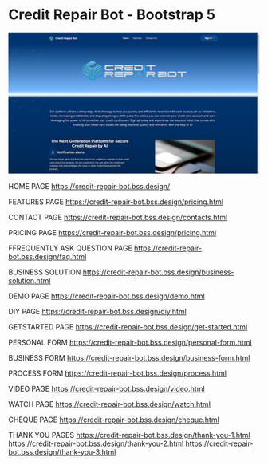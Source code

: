 # Credit Repair Bot - Bootstrap 5

![alt text](https://github.com/HashJProgramming/Credit-Repair-Bot/raw/master/screenshot.png)

HOME PAGE
https://credit-repair-bot.bss.design/

FEATURES PAGE
https://credit-repair-bot.bss.design/pricing.html

CONTACT PAGE
https://credit-repair-bot.bss.design/contacts.html

PRICING PAGE
https://credit-repair-bot.bss.design/pricing.html

FFREQUENTLY ASK QUESTION PAGE
https://credit-repair-bot.bss.design/faq.html

BUSINESS SOLUTION
https://credit-repair-bot.bss.design/business-solution.html

DEMO PAGE
https://credit-repair-bot.bss.design/demo.html

DIY PAGE
https://credit-repair-bot.bss.design/diy.html

GETSTARTED PAGE
https://credit-repair-bot.bss.design/get-started.html

PERSONAL FORM
https://credit-repair-bot.bss.design/personal-form.html

BUSINESS FORM
https://credit-repair-bot.bss.design/business-form.html

PROCESS FORM
https://credit-repair-bot.bss.design/process.html

VIDEO PAGE
https://credit-repair-bot.bss.design/video.html

WATCH PAGE
https://credit-repair-bot.bss.design/watch.html

CHEQUE PAGE
https://credit-repair-bot.bss.design/cheque.html

THANK YOU PAGES
https://credit-repair-bot.bss.design/thank-you-1.html
https://credit-repair-bot.bss.design/thank-you-2.html
https://credit-repair-bot.bss.design/thank-you-3.html